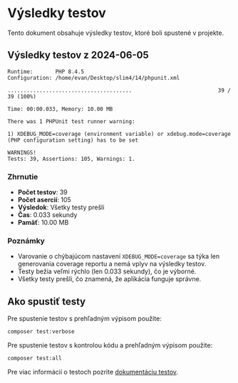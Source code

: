 # Výsledky testov

Tento dokument obsahuje výsledky testov, ktoré boli spustené v projekte.

## Výsledky testov z 2024-06-05

```
Runtime:       PHP 8.4.5
Configuration: /home/evan/Desktop/slim4/14/phpunit.xml

.......................................                           39 / 39 (100%)

Time: 00:00.033, Memory: 10.00 MB

There was 1 PHPUnit test runner warning:

1) XDEBUG_MODE=coverage (environment variable) or xdebug.mode=coverage (PHP configuration setting) has to be set

WARNINGS!
Tests: 39, Assertions: 105, Warnings: 1.
```

### Zhrnutie

- **Počet testov**: 39
- **Počet asercií**: 105
- **Výsledok**: Všetky testy prešli
- **Čas**: 0.033 sekundy
- **Pamäť**: 10.00 MB

### Poznámky

- Varovanie o chýbajúcom nastavení `XDEBUG_MODE=coverage` sa týka len generovania coverage reportu a nemá vplyv na výsledky testov.
- Testy bežia veľmi rýchlo (len 0.033 sekundy), čo je výborné.
- Všetky testy prešli, čo znamená, že aplikácia funguje správne.

## Ako spustiť testy

Pre spustenie testov s prehľadným výpisom použite:

```bash
composer test:verbose
```

Pre spustenie testov s kontrolou kódu a prehľadným výpisom použite:

```bash
composer test:all
```

Pre viac informácií o testoch pozrite [dokumentáciu testov](testing.md).
